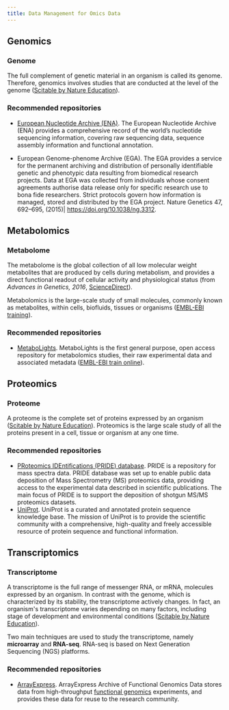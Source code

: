 ```yaml
---
title: Data Management for Omics Data
---
```


## Genomics

### Genome
The full complement of genetic material in an organism is called its genome. Therefore, genomics involves studies that are conducted at the level of the genome ([Scitable by Nature Education](https://www.nature.com/scitable/definition/genomics-126/)).

### Recommended repositories
* [European Nucleotide Archive (ENA)](ena).
The European Nucleotide Archive (ENA) provides a comprehensive record of the world’s nucleotide sequencing information, covering raw sequencing data, sequence assembly information and functional annotation.

* European Genome-phenome Archive (EGA).
  The EGA provides a service for the permanent archiving and distribution of personally identifiable genetic and phenotypic data resulting from biomedical research projects. Data at EGA was collected from individuals whose consent agreements authorise data release only for specific research use to bona fide researchers. Strict protocols govern how information is managed, stored and distributed by the EGA project. Nature Genetics 47, 692–695, (2015)| <https://doi.org/10.1038/ng.3312>.


## Metabolomics

### Metabolome
The metabolome is the global collection of all low molecular weight metabolites that are produced by cells during metabolism, and provides a direct functional readout of cellular activity and physiological status (from *Advances in Genetics, 2016*, [ScienceDirect](https://www.sciencedirect.com/topics/neuroscience/metabolome)).

Metabolomics is the large-scale study of small molecules, commonly known as metabolites, within cells, biofluids, tissues or organisms ([EMBL-EBI training]([https://www.ebi.ac.uk/training-beta/online/courses/metabolomics-introduction/what-is/])).

### Recommended repositories
* [MetaboLights](metabolights).
MetaboLights is the first general purpose, open access repository for metabolomics studies, their raw experimental data and associated metadata ([EMBL-EBI train online](https://www.ebi.ac.uk/training/online/course/metabolights-quick-tour/what-metabolights)).


## Proteomics

### Proteome
A proteome is the complete set of proteins expressed by an organism ([Scitable by Nature Education](https://www.nature.com/scitable/definition/proteome-297/)). Proteomics is the large scale study of all the proteins present in a cell, tissue or organism at any one time.

### Recommended repositories
* [PRoteomics IDEntifications (PRIDE) database](pride).
PRIDE is a repository for mass spectra data. PRIDE database was set up to enable public data deposition of Mass Spectrometry (MS) proteomics data, providing access to the experimental data described in scientific publications. The main focus of PRIDE is to support the deposition of shotgun MS/MS proteomics datasets.
* [UniProt](uniprot).
UniProt is a curated and annotated protein sequence knowledge base. The mission of UniProt is to provide the scientific community with a comprehensive, high-quality and freely accessible resource of protein sequence and functional information.


## Transcriptomics

### Transcriptome
A transcriptome is the full range of messenger RNA, or mRNA, molecules expressed by an organism. In contrast with the genome, which is characterized by its stability, the transcriptome actively changes. In fact, an organism's transcriptome varies depending on many factors, including stage of development and environmental conditions ([Scitable by Nature Education](https://www.nature.com/scitable/definition/transcriptome-296/)).

Two main techniques are used to study the transcriptome, namely **microarray** and **RNA-seq**. RNA-seq is based on Next Generation Sequencing (NGS) platforms.

### Recommended repositories
* [ArrayExpress](arrayexpress).
ArrayExpress Archive of Functional Genomics Data stores data from high-throughput [functional genomics](https://www.ebi.ac.uk/training/online/course/functional-genomics-introduction-embl-ebi-resource/what-functional-genomics-1) experiments, and provides these data for reuse to the research community.